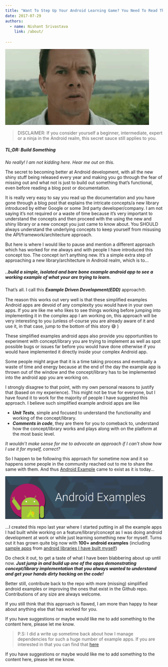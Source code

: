```yaml
---
title: "Want To Step Up Your Android Learning Game? You Need To Read This First"
date: 2017-07-29
authors:
  - name: Nishant Srivastava
    link: /about/

---
```


![Banner](header.gif)

<!--more-->

> DISCLAIMER: If you consider yourself a beginner, intermediate, expert or a ninja in the Android realm, this secret sauce still applies to you.

##### TL;DR: Build Something

_No really! I am not kidding here. Hear me out on this._

The secret to becoming better at Android development, with all the new shiny stuff being released every year and making you go through the fear of missing out and what not is just to build out something that’s functional, even before reading a blog post or documentation.

It is really very easy to say you read up the documentation and you have gone through a blog post that explains the intricate concepts/a new library introduced by either Google or some 3rd party developer/company. I am not saying it’s not required or a waste of time because it’s very important to understand the concepts and then proceed with the using the new and shiny library or a new concept you just came to know about. You SHOULD always understand the underlying concepts to keep yourself from misusing the API/framework/architecture approach.

But here is where I would like to pause and mention a different approach which has worked for me always and with people I have introduced this concept too. The concept isn’t anything new. It’s a simple extra step of approaching a new library/architecture in Android realm, which is to…

##### ..build a simple, isolated and bare bone example android app to see a working example of what your are trying to learn.

That’s all. I call this **_Example Driven Development(EDD)_** approach🤓.

The reason this works out very well is that these simplified examples Android apps are devoid of any complexity you would have in your own apps. If you are like me who likes to see things working before jumping into implementing it in the complex app I am working on, this approach will be very interesting to you (unless of-course you are already aware of it and use it, in that case, jump to the bottom of this story 😅 )

These simplified examples android apps also provide you opportunities to experiment with concept/library you are trying to implement as well as spot possible bugs or issues far before you would have done otherwise if you would have implemented it directly inside your complex Android app.

Some people might argue that it is a time taking process and eventually a waste of time and energy because at the end of the day the example app is thrown out of the window and the concept/library has to be implemented into the android app you are working on.

I strongly disagree to that point, with my own personal reasons to justify that (based on my experience). This might not be true for everyone, but I have found it to work for the majority of people I have suggested this approach. I believe such simplified example android apps are like

- **_Unit Tests_**, simple and focused to understand the functionality and working of the concept/library.
- **_Comments in code_**, they are there for you to comeback to, understand how the concept/library works and plays along with on the platform at the most basic level.

_It wouldn’t make sense for me to advocate an approach if I can’t show how I use it for myself, correct?_

So I happen to be following this approach for sometime now and it so happens some people in the community reached out to me to share the same with them. And thus [Android Example](https://github.com/nisrulz/android-examples) came to exist as it is today…

[![android_examples](android_examples.png)](https://github.com/nisrulz/android-examples)

…I created this repo last year where I started putting in all the example apps I had built while working on a feature/library/concept as I was doing android development at work or while just learning something new for myself. Turns out it has grown quite big now with **100+ android examples** (including [sample apps](https://github.com/nisrulz/android-examples#example-apps-from-my-android-libraries) from [android libraries I have built myself](https://github.com/nisrulz/nisrulz.github.io#open-source-contributions))

Do check it out, to get a taste of what I have been blabbering about up until now. **_Just jump in and build up one of the apps demonstrating concept/library implementation that you always wanted to understand and get your hands dirty hacking on the code!_**

Better still, contribute back to the repo with more (missing) simplified android examples or improving the ones that exist in the Github repo. Contributions of any size are always welcome.

If you still think that this approach is flawed, I am more than happy to hear about anything else that has worked for you.

If you have suggestions or maybe would like me to add something to the content here, please let me know.

> P.S: I did a write up sometime back about how I manage dependencies for such a huge number of example apps. If you are interested in that you can find that [here](http://crushingcode.nisrulz.com/update-dependencies-code-repeat/)

If you have suggestions or maybe would like me to add something to the content here, please let me know.
